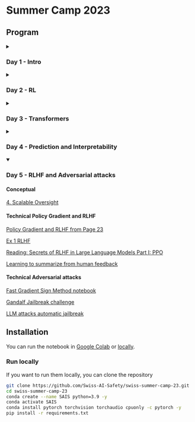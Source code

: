 # Summer Camp 2023

## Program

<details>
  <summary>
    <h3>Day 1 - Intro</h3>
  </summary>

#### Technical

Run the notebook in Google Colab:
1. [Exercise 1 Pytorch Introcution](https://colab.research.google.com/github/Swiss-AI-Safety/swiss-summer-camp-23/blob/main/day01/ex_1_numpy_to_pytorch.ipynb)
2. [Exercise 2 Optimization](https://colab.research.google.com/github/Swiss-AI-Safety/swiss-summer-camp-23/blob/main/day01/ex_2_optimization.ipynb)
3. [Exercise 3 Einops Basics](https://colab.research.google.com/github/Swiss-AI-Safety/swiss-summer-camp-23/blob/main/day01/ex_3_einops-basics.ipynb)
4. [Exercise 4 Einops for Deep Learning](https://colab.research.google.com/github/Swiss-AI-Safety/swiss-summer-camp-23/blob/main/day01/ex_4_einops-for-deep-learning.ipynb)
5. [Exercise 5 Bonus Hyperparameters](https://colab.research.google.com/github/Swiss-AI-Safety/swiss-summer-camp-23/blob/main/day01/ex_5_bonus_hyperparameters.ipynb)

#### Conceptual

[Introduction to AI Safety](https://github.com/Swiss-AI-Safety/swiss-summer-camp-23/blob/main/conceptual/1._Introduction_to_AI_Safety.pdf)

#### Governance

[Introduction to AIS and AI Governance](https://github.com/Swiss-AI-Safety/swiss-summer-camp-23/blob/main/governance/1.Introduction_to_AIS_and_AI_Gov.pdf)

</details>

<details close>
  <summary>
    <h3>Day 2 - RL</h3>
  </summary>

#### Technical

1. Theory Reinforcement Learning: [overleaf](https://www.overleaf.com/read/gtbwdmkgkpjq) | [pdf](https://github.com/Swiss-AI-Safety/swiss-summer-camp-23/tree/main/day02/theory_1_RL_Lecture_Swiss_AI_Safety_Camp-3.pdf) | [book reference](https://www.andrew.cmu.edu/course/10-703/textbook/BartoSutton.pdf)
2. Exercice Deep Q Learning: [google colab](https://colab.research.google.com/github/Swiss-AI-Safety/swiss-summer-camp-23/blob/main/day02/ex_1_reinforcement_q_learning.ipynb)
3. Reading (chapter 13 til the end of 13.3): [RL Intro Policy Optimization](https://www.andrew.cmu.edu/course/10-703/textbook/BartoSutton.pdf) 
4. Exercice Policy Gradient: [google colab](https://colab.research.google.com/github/Swiss-AI-Safety/swiss-summer-camp-23/blob/main/day02/ex_2_Policy_Gradient_with_Cartpole_and_PyTorch.ipynb)

#### Conceptual

[RL and problems](https://github.com/Swiss-AI-Safety/swiss-summer-camp-23/blob/main/conceptual/2._RL_and_problems.pdf)


</details>

<details close>
  <summary>
    <h3>Day 3 - Transformers</h3>
  </summary>

#### Technical

[Introduction to Transformers](https://colab.research.google.com/github/Swiss-AI-Safety/swiss-summer-camp-23/blob/main/day03/transformer.ipynb)

[Play with Tokenizer](https://platform.openai.com/tokenizer)

#### Governance

[2.Understanding_the_ecosystem](https://github.com/Swiss-AI-Safety/swiss-summer-camp-23/blob/main/governance/2.Understanding_the_ecosystem.pdf)

</details>

<details close>
<summary>
    <h3>Day 4 - Prediction and Interpretability</h3>
</summary>
 

#### Conceptual

[3. Prediction](https://github.com/Swiss-AI-Safety/swiss-summer-camp-23/blob/main/conceptual/3.Prediction.pdf)

#### Technical

[Induction Circuits](https://colab.research.google.com/github/Swiss-AI-Safety/swiss-summer-camp-23/blob/main/day04/induction-circuits.ipynb)

</details>

<details open>
<summary>
    <h3>Day 5 - RLHF and Adversarial attacks</h3>
</summary>

#### Conceptual

[4. Scalable Oversight](https://github.com/Swiss-AI-Safety/swiss-summer-camp-23/blob/main/conceptual/4.Scalable_Oversight.pdf)

#### Technical Policy Gradient and RLHF

[Policy Gradient and RLHF from Page 23 ](https://github.com/Swiss-AI-Safety/swiss-summer-camp-23/tree/main/day05/RL_Lecture_Swiss_AI_Safety_Camp-7.pdf)

[Ex 1 RLHF](https://colab.research.google.com/github/Swiss-AI-Safety/swiss-summer-camp-23/blob/main/day05/ex1_RLHF.ipynb)

[Reading: Secrets of RLHF in Large Language Models Part I: PPO](https://arxiv.org/pdf/2307.04964.pdf)

[Learning to summarize from human feedback](https://arxiv.org/pdf/2009.01325.pdf)

#### Technical Adversarial attacks

[Fast Gradient Sign Method notebook](https://colab.research.google.com/github/Swiss-AI-Safety/swiss-summer-camp-23/blob/main/day05/ex-adversarial-attacks.ipynb)

[Gandalf Jailbreak challenge](https://gandalf.lakera.ai/)

[LLM attacks automatic jailbreak](https://llm-attacks.org/)

</details>

## Installation

You can run the notebook in [Google Colab](https://githubtocolab.com/Swiss-AI-Safety/swiss-summer-camp-23) or [locally](#run-locally).

### Run locally

If you want to run them locally, you can clone the repository

```bash
git clone https://github.com/Swiss-AI-Safety/swiss-summer-camp-23.git
cd swiss-summer-camp-23
conda create --name SAIS python=3.9 -y
conda activate SAIS
conda install pytorch torchvision torchaudio cpuonly -c pytorch -y
pip install -r requirements.txt
```

